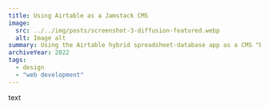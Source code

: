 ```yaml
---
title: Using Airtable as a Jamstack CMS
image:
  src: ../../img/posts/screenshot-3-diffusion-featured.webp
  alt: Image alt
summary: Using the Airtable hybrid spreadsheet-database app as a CMS "back-end" for a personal portfolio Jamstack website.
archiveYear: 2022
tags:
  - design
  - "web development"
---
```


text
